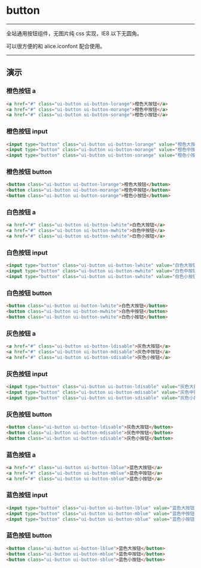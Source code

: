 # button

---

全站通用按钮组件，无图片纯 css 实现，IE8 以下无圆角。

可以很方便的和 alice.iconfont 配合使用。

---

<link type="text/css" rel="stylesheet" media="screen" href="src/ui-button.css">
<link type="text/css" rel="stylesheet" media="screen" href="src/ui-button-orange.css">
<link type="text/css" rel="stylesheet" media="screen" href="src/ui-button-white.css">
<link type="text/css" rel="stylesheet" media="screen" href="src/ui-button-disable.css">
<link type="text/css" rel="stylesheet" media="screen" href="src/ui-button-blue.css">

## 演示

### 橙色按钮 a

````html
<a href="#" class="ui-button ui-button-lorange">橙色大按钮</a>
<a href="#" class="ui-button ui-button-morange">橙色中按钮</a>
<a href="#" class="ui-button ui-button-sorange">橙色小按钮</a>
````

### 橙色按钮 input

````html
<input type="button" class="ui-button ui-button-lorange" value="橙色大按钮">
<input type="button" class="ui-button ui-button-morange" value="橙色中按钮">
<input type="button" class="ui-button ui-button-sorange" value="橙色小按钮">
````

### 橙色按钮 button

````html
<button class="ui-button ui-button-lorange">橙色大按钮</button>
<button class="ui-button ui-button-morange">橙色中按钮</button>
<button class="ui-button ui-button-sorange">橙色小按钮</button>
````

### 白色按钮 a

````html
<a href="#" class="ui-button ui-button-lwhite">白色大按钮</a>
<a href="#" class="ui-button ui-button-mwhite">白色中按钮</a>
<a href="#" class="ui-button ui-button-swhite">白色小按钮</a>
````

### 白色按钮 input

````html
<input type="button" class="ui-button ui-button-lwhite" value="白色大按钮">
<input type="button" class="ui-button ui-button-mwhite" value="白色中按钮">
<input type="button" class="ui-button ui-button-swhite" value="白色小按钮">
````

### 白色按钮 button

````html
<button class="ui-button ui-button-lwhite">白色大按钮</button>
<button class="ui-button ui-button-mwhite">白色中按钮</button>
<button class="ui-button ui-button-swhite">白色小按钮</button>
````

### 灰色按钮 a

````html
<a href="#" class="ui-button ui-button-ldisable">灰色大按钮</a>
<a href="#" class="ui-button ui-button-mdisable">灰色中按钮</a>
<a href="#" class="ui-button ui-button-sdisable">灰色小按钮</a>
````

### 灰色按钮 input

````html
<input type="button" class="ui-button ui-button-ldisable" value="灰色大按钮">
<input type="button" class="ui-button ui-button-mdisable" value="灰色中按钮">
<input type="button" class="ui-button ui-button-sdisable" value="灰色小按钮">
````

### 灰色按钮 button

````html
<button class="ui-button ui-button-ldisable">灰色大按钮</button>
<button class="ui-button ui-button-mdisable">灰色中按钮</button>
<button class="ui-button ui-button-sdisable">灰色小按钮</button>
````

### 蓝色按钮 a

````html
<a href="#" class="ui-button ui-button-lblue">蓝色大按钮</a>
<a href="#" class="ui-button ui-button-mblue">蓝色中按钮</a>
<a href="#" class="ui-button ui-button-sblue">蓝色小按钮</a>
````

### 蓝色按钮 input

````html
<input type="button" class="ui-button ui-button-lblue" value="蓝色大按钮">
<input type="button" class="ui-button ui-button-mblue" value="蓝色中按钮">
<input type="button" class="ui-button ui-button-sblue" value="蓝色小按钮">
````

### 蓝色按钮 button

````html
<button class="ui-button ui-button-lblue">蓝色大按钮</button>
<button class="ui-button ui-button-mblue">蓝色中按钮</button>
<button class="ui-button ui-button-sblue">蓝色小按钮</button>
````


